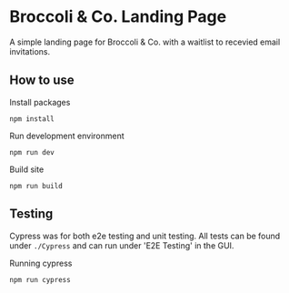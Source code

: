 # Broccoli & Co. Landing Page
A simple landing page for Broccoli &amp; Co. with a waitlist to recevied email invitations.

## How to use
Install packages
```
npm install
```

Run development environment
```
npm run dev
```

Build site
```
npm run build
```

## Testing
Cypress was for both e2e testing and unit testing. All tests can be found under `./Cypress` and can run under 'E2E Testing' in the GUI.

Running cypress
```
npm run cypress
```